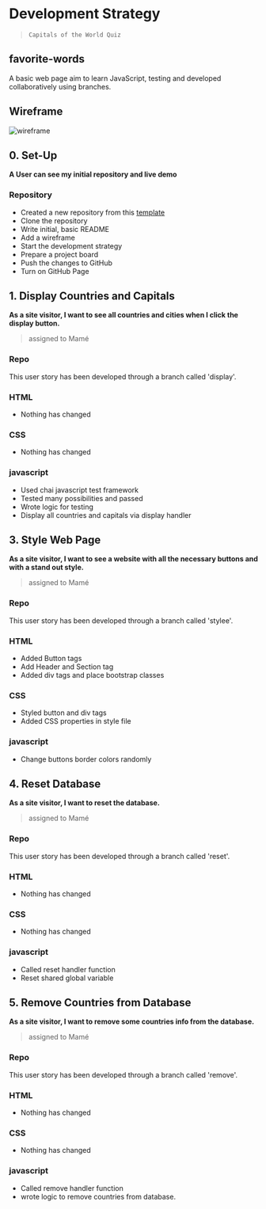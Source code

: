 # Development Strategy

> `Capitals of the World Quiz`

## favorite-words

A basic web page aim to learn JavaScript, testing and developed collaboratively using branches.

## Wireframe

![wireframe](./img/guessGame.png)

## 0. Set-Up

__A User can see my initial repository and live demo__  

### Repository

- Created a new repository from this [template](https://github.com/HackYourFutureBelgium/testing-module-project-boilerplate)
- Clone the repository
- Write initial, basic README
- Add a wireframe
- Start the development strategy
- Prepare a project board
- Push the changes to GitHub
- Turn on GitHub Page  

## 1. Display Countries and Capitals

**As a site visitor, I want to see all countries and cities when I click the display button.**

> assigned to Mamé

### Repo

This user story has been developed through a branch called 'display'.

### HTML

- Nothing has changed

### CSS

- Nothing has changed

### javascript

- Used chai javascript test framework
- Tested many possibilities and passed
- Wrote logic for testing
- Display all countries and capitals via display handler

## 3. Style Web Page

**As a site visitor, I want to see a website with all the necessary buttons and with a stand out style.**

> assigned to Mamé

### Repo

This user story has been developed through a branch called 'stylee'.

### HTML

- Added Button tags
- Add Header and Section tag
- Added div tags and place bootstrap classes

### CSS

- Styled button and div tags  
- Added CSS properties in style file  

### javascript

- Change buttons border colors randomly

## 4. Reset Database

**As a site visitor, I want to reset the database.**

> assigned to Mamé

### Repo

This user story has been developed through a branch called 'reset'.

### HTML

- Nothing has changed

### CSS

- Nothing has changed  

### javascript

- Called reset handler function
- Reset shared global variable

## 5. Remove Countries from Database

**As a site visitor, I want to remove some countries info from the database.**

> assigned to Mamé

### Repo

This user story has been developed through a branch called 'remove'.

### HTML

- Nothing has changed

### CSS

- Nothing has changed  

### javascript

- Called remove handler function
- wrote logic to remove countries from database.
